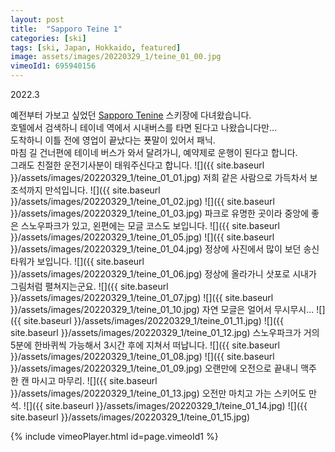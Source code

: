 ```yaml
---
layout: post
title:  "Sapporo Teine 1"
categories: [ski]
tags: [ski, Japan, Hokkaido, featured]
image: assets/images/20220329_1/teine_01_00.jpg
vimeoId1: 695940156
---
```

2022.3

예전부터 가보고 싶었던 [Sapporo Tenine][teine1] 스키장에 다녀왔습니다.<br>
호텔에서 검색하니 테이네 역에서 시내버스를 타면 된다고 나왔습니다만...<br>
도착하니 이틀 전에 영업이 끝났다는 푯말이 있어서 패닉.<br>
마침 길 건너편에 테이네 버스가 와서 달려가니, 예약제로 운행이 된다고 합니다.<br>
그래도 친절한 운전기사분이 태워주신다고 합니다.
![]({{ site.baseurl }}/assets/images/20220329_1/teine_01_01.jpg)
저희 같은 사람으로 가득차서 보조석까지 만석입니다.
![]({{ site.baseurl }}/assets/images/20220329_1/teine_01_02.jpg)
![]({{ site.baseurl }}/assets/images/20220329_1/teine_01_03.jpg)
파크로 유명한 곳이라 중앙에 좋은 스노우파크가 있고, 왼편에는 모글 코스도 보입니다.
![]({{ site.baseurl }}/assets/images/20220329_1/teine_01_05.jpg)
![]({{ site.baseurl }}/assets/images/20220329_1/teine_01_04.jpg)
정상에 사진에서 많이 보던 송신타워가 보입니다.
![]({{ site.baseurl }}/assets/images/20220329_1/teine_01_06.jpg)
정상에 올라가니 삿포로 시내가 그림처럼 펼쳐지는군요.
![]({{ site.baseurl }}/assets/images/20220329_1/teine_01_07.jpg)
![]({{ site.baseurl }}/assets/images/20220329_1/teine_01_10.jpg)
자연 모글은 얼어서 무시무시...
![]({{ site.baseurl }}/assets/images/20220329_1/teine_01_11.jpg)
![]({{ site.baseurl }}/assets/images/20220329_1/teine_01_12.jpg)
스노우파크가 거의 5분에 한바퀴씩 가능해서 3시간 후에 지쳐서 떠납니다.
![]({{ site.baseurl }}/assets/images/20220329_1/teine_01_08.jpg)
![]({{ site.baseurl }}/assets/images/20220329_1/teine_01_09.jpg)
오랜만에 오전으로 끝내니 맥주 한 캔 마시고 마무리.
![]({{ site.baseurl }}/assets/images/20220329_1/teine_01_13.jpg)
오전만 마치고 가는 스키어도 만석.
![]({{ site.baseurl }}/assets/images/20220329_1/teine_01_14.jpg)
![]({{ site.baseurl }}/assets/images/20220329_1/teine_01_15.jpg)

{% include vimeoPlayer.html id=page.vimeoId1 %}

[teine1]: https://sapporo-teine.com/snow/lang/en/
